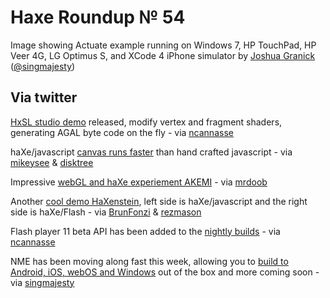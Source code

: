 [_template]: ../templates/roundup.html
# Haxe Roundup № 54

Image showing Actuate example running on Windows 7, HP TouchPad, HP Veer 4G, LG Optimus S, and XCode 4 iPhone simulator by [Joshua Granick][link 1] ([@singmajesty][link 2])

## Via twitter
[HxSL studio demo][link 3] released, modify vertex and fragment shaders, generating AGAL byte code on the fly - via [ncannasse][link 4]

haXe/javascript [canvas runs faster][link 5] than hand crafted javascript - via [mikeysee][link 6] &amp; [disktree][link 7]

Impressive [webGL and haXe experiement AKEMI][link 8] - via [mrdoob][link 9]

Another [cool demo HaXenstein][link 10], left side is haXe/javascript and the right side is haXe/Flash - via [BrunFonzi][link 11] &amp; [rezmason][link 12]

Flash player 11 beta API has been added to the [nightly builds][link 13] - via [ncannasse][link 14]

NME has been moving along fast this week, allowing you to [build to Android, iOS, webOS and Windows][link 15] out of the box and more coming soon - via [singmajesty][link 16]

[link 1]: http://www.joshuagranick.com/blog/ "Joshua Granick"
[link 2]: http://www.twitter.com/#!/singmajesty "@singmajesty"
[link 3]: http://ncannasse.fr/file/studio/ "HxSL studio"
[link 4]: http://www.twitter.com/#!/ncannasse "@ncannasse"
[link 5]: http://mikecann.co.uk/personal-project/more-html5-haxe-speed-tests/ "haXe/javascript canvas runs faster than hand crafted javascript"
[link 6]: https://www.twitter.com/#!/MIKEYSEE "@mikeysee"
[link 7]: http://www.twitter.com/#!/disktree "@disktree"
[link 8]: http://www.britzpetermann.com/blog/akemi "AKEMI - webGL and haXe = awesome"
[link 9]: http://www.twitter.com/#!/mrdoob "@mrdoob"
[link 10]: http://www.rezmason.net/talks/haxe_fatc_2011/demo3.html "HaXenstein"
[link 11]: http://www.twitter.com/#!/BrunoFonzi "@BrunoFonzi"
[link 12]: http://www.twitter.com/rezmason "@rezmason"
[link 13]: http://haxe.cmt.tc/ "haXe nightly builds"
[link 14]: http://www.twitter.com/#!/ncannasse "@ncannasse"
[link 15]: http://www.joshuagranick.com/blog/2011/07/14/android-ios-webos-and-more-cross-platform-made-easy/ "NME - build to Android, iOS, webOS, Windows, Mac OS, Linux, Flash and more!"
[link 16]: http://www.twitter.com/#!/singmajesty "@singmajesty"

